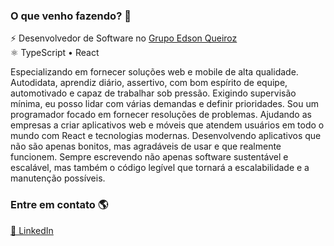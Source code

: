 ### O que venho fazendo? 💭
⚡ Desenvolvedor de Software no <a href="https://grupoedsonqueiroz.com.br/">Grupo Edson Queiroz</a><br/>
⚛ TypeScript • React <br/>
<p>Especializando em fornecer soluções web e mobile de alta qualidade. Autodidata, aprendiz diário, assertivo, com bom espírito de equipe, automotivado e capaz de trabalhar sob pressão. Exigindo supervisão mínima, eu posso lidar com várias demandas e definir prioridades. Sou um programador focado em fornecer resoluções de problemas. Ajudando as empresas a criar aplicativos web e móveis que atendem usuários em todo o mundo com React e tecnologias modernas. Desenvolvendo aplicativos que não são apenas bonitos, mas agradáveis de usar e que realmente funcionem. Sempre escrevendo não apenas software sustentável e escalável, mas também o código legível que tornará a escalabilidade e a manutenção possíveis.</p>

### Entre em contato 🌎

<a href="https://www.linkedin.com/in/felipealves-/">💼 LinkedIn</a>
